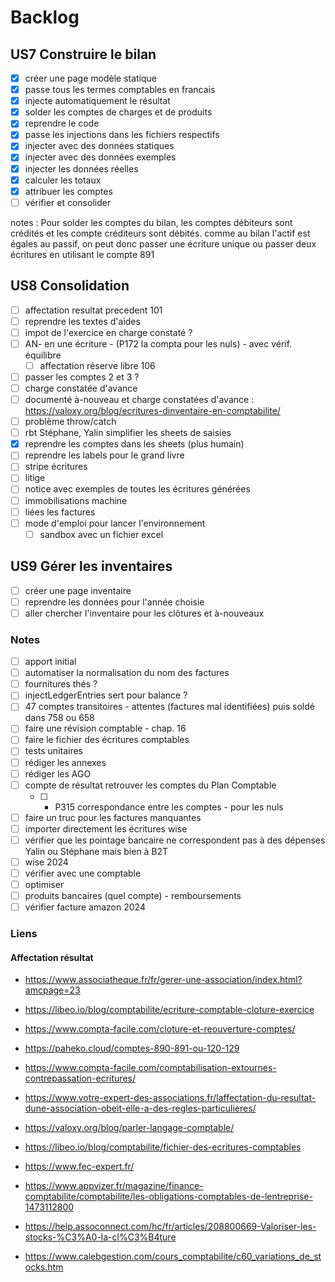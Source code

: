 # Backlog

## US7 Construire le bilan
- [x] créer une page modèle statique
- [x] passe tous les termes comptables en francais
- [x] injecte automatiquement le résultat
- [x] solder les comptes de charges et de produits 
- [x] reprendre le code 
- [x] passe les injections dans les fichiers respectifs
- [x] injecter avec des données statiques
- [x] injecter avec des données exemples
- [x] injecter les données réelles
- [x] calculer les totaux
- [x] attribuer les comptes
- [ ] vérifier et consolider

notes : Pour solder les comptes du bilan, les comptes débiteurs sont crédités et les compte créditeurs sont débités. comme au bilan l'actif est égales au passif, on peut donc passer une écriture unique ou passer deux écritures en utilisant le compte 891

## US8 Consolidation
- [ ] affectation resultat precedent 101
- [ ] reprendre les textes d'aides
- [ ] impot de l'exercice en charge constaté ?
- [ ] AN- en une écriture - (P172 la compta pour les nuls) - avec vérif. équilibre
  - [ ] affectation réserve libre 106
- [ ] passer les comptes 2 et 3 ?
- [ ] charge constatée d'avance
- [ ] documenté à-nouveau et charge constatées d'avance : https://valoxy.org/blog/ecritures-dinventaire-en-comptabilite/
- [ ] problème throw/catch
- [ ] rbt Stéphane, Yalin simplifier les sheets de saisies
- [x] reprendre les comptes dans les sheets (plus humain)
- [ ] reprendre les labels pour le grand livre
- [ ] stripe écritures
- [ ] litige
- [ ] notice avec exemples de toutes les écritures générées
- [ ] immobilisations machine
- [ ] liées les factures
- [ ] mode d'emploi pour lancer l'environnement
  - [ ] sandbox avec un fichier excel

## US9 Gérer les inventaires
- [ ] créer une page inventaire
- [ ] reprendre les données pour l'année choisie
- [ ] aller chercher l'inventaire pour les clôtures et à-nouveaux

### Notes
- [ ] apport initial
- [ ] automatiser la normalisation du nom des factures
- [ ] fournitures thés ?
- [ ] injectLedgerEntries sert pour balance ?
- [ ] 47 comptes transitoires - attentes (factures mal identifiées) puis soldé dans 758 ou 658
- [ ] faire une révision comptable - chap. 16
- [ ] faire le fichier des écritures comptables
- [ ] tests unitaires
- [ ] rédiger les annexes
- [ ] rédiger les AGO
- [ ] compte de résultat retrouver les comptes du Plan Comptable
    - [ ] - P315 correspondance entre les comptes - pour les nuls
- [ ] faire un truc pour les factures manquantes
- [ ] importer directement les écritures wise
- [ ] vérifier que les pointage bancaire ne correspondent pas à des dépenses Yalin ou Stéphane mais bien à B2T
- [ ] wise 2024
- [ ] vérifier avec une comptable
- [ ] optimiser 
- [ ] produits bancaires (quel compte) - remboursements
- [ ] vérifier facture amazon 2024

### Liens

#### Affectation résultat
- https://www.associatheque.fr/fr/gerer-une-association/index.html?amcpage=23
- https://libeo.io/blog/comptabilite/ecriture-comptable-cloture-exercice
- https://www.compta-facile.com/cloture-et-reouverture-comptes/
- https://paheko.cloud/comptes-890-891-ou-120-129
- https://www.compta-facile.com/comptabilisation-extournes-contrepassation-ecritures/
- https://www.votre-expert-des-associations.fr/laffectation-du-resultat-dune-association-obeit-elle-a-des-regles-particulieres/

- https://valoxy.org/blog/parler-langage-comptable/
- https://libeo.io/blog/comptabilite/fichier-des-ecritures-comptables
- https://www.fec-expert.fr/
- https://www.appvizer.fr/magazine/finance-comptabilite/comptabilite/les-obligations-comptables-de-lentreprise-1473112800
- https://help.assoconnect.com/hc/fr/articles/208800669-Valoriser-les-stocks-%C3%A0-la-cl%C3%B4ture
- https://www.calebgestion.com/cours_comptabilite/c60_variations_de_stocks.htm
